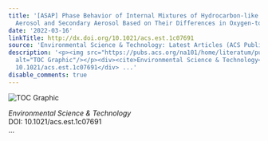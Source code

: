```yaml
---
title: '[ASAP] Phase Behavior of Internal Mixtures of Hydrocarbon-like Primary Organic
  Aerosol and Secondary Aerosol Based on Their Differences in Oxygen-to-Carbon Ratios'
date: '2022-03-16'
linkTitle: http://dx.doi.org/10.1021/acs.est.1c07691
source: 'Environmental Science & Technology: Latest Articles (ACS Publications)'
description: '<p><img src="https://pubs.acs.org/na101/home/literatum/publisher/achs/journals/content/esthag/0/esthag.ahead-of-print/acs.est.1c07691/20220316/images/medium/es1c07691_0006.gif"
  alt="TOC Graphic"/></p><div><cite>Environmental Science & Technology</cite></div><div>DOI:
  10.1021/acs.est.1c07691</div> ...'
disable_comments: true
---
```

<p><img src="https://pubs.acs.org/na101/home/literatum/publisher/achs/journals/content/esthag/0/esthag.ahead-of-print/acs.est.1c07691/20220316/images/medium/es1c07691_0006.gif" alt="TOC Graphic"/></p><div><cite>Environmental Science & Technology</cite></div><div>DOI: 10.1021/acs.est.1c07691</div> ...